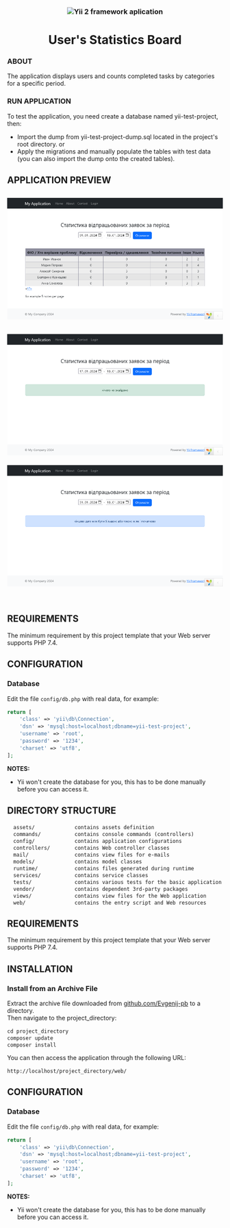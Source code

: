 <p align="center">
<h3 align="center"><img src="https://avatars0.githubusercontent.com/u/993323" height="30px">Yii 2 framework aplication </h3>
</p>
<h1 align="center"> User's Statistics Board</h1>

### ABOUT 
The application displays users and counts completed tasks by categories for a specific period.
<br>

### RUN APPLICATION 
To test the application, you need create a database named yii-test-project, then:
-  Import the dump from yii-test-project-dump.sql located in the project's root  directory.
	 or
-  Apply the migrations and manually populate the tables with test data (you can also import the dump onto the created tables).


APPLICATION PREVIEW
------------

![Image alt](https://raw.githubusercontent.com/Evgenij-pb/Yii-user_statistics_board/master/screenshot.png)
-------------------
![Image alt](https://raw.githubusercontent.com/Evgenij-pb/Yii-user_statistics_board/master/screenshot1.png)
-------------------
![Image alt](https://raw.githubusercontent.com/Evgenij-pb/Yii-user_statistics_board/master/screenshot2.png)

<br>

REQUIREMENTS
------------

The minimum requirement by this project template that your Web server supports PHP 7.4.


CONFIGURATION
-------------

### Database

Edit the file `config/db.php` with real data, for example:

```php
return [
    'class' => 'yii\db\Connection',
    'dsn' => 'mysql:host=localhost;dbname=yii-test-project',
    'username' => 'root',
    'password' => '1234',
    'charset' => 'utf8',
];
```

**NOTES:**
- Yii won't create the database for you, this has to be done manually before you can access it.


DIRECTORY STRUCTURE
-------------------

      assets/             contains assets definition
      commands/           contains console commands (controllers)
      config/             contains application configurations
      controllers/        contains Web controller classes
      mail/               contains view files for e-mails
      models/             contains model classes
      runtime/            contains files generated during runtime
      services/           contains service classes
      tests/              contains various tests for the basic application
      vendor/             contains dependent 3rd-party packages
      views/              contains view files for the Web application
      web/                contains the entry script and Web resources



REQUIREMENTS
------------

The minimum requirement by this project template that your Web server supports PHP 7.4.


INSTALLATION
------------

### Install from an Archive File

Extract the archive file downloaded from [github.com/Evgenij-pb](https://codeload.github.com/Evgenij-pb/Yii-user_statistics_board/zip/refs/heads/master) to
a directory.<br> 
Then navigate to the project_directory:
~~~
cd project_directory
composer update
composer install
~~~

You can then access the application through the following URL:

~~~
http://localhost/project_directory/web/
~~~


CONFIGURATION
-------------

### Database

Edit the file `config/db.php` with real data, for example:

```php
return [
    'class' => 'yii\db\Connection',
    'dsn' => 'mysql:host=localhost;dbname=yii-test-project',
    'username' => 'root',
    'password' => '1234',
    'charset' => 'utf8',
];
```

**NOTES:**
- Yii won't create the database for you, this has to be done manually before you can access it.

